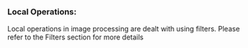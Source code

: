 ### Local Operations:

Local operations in image processing are dealt with using filters. Please refer to the Filters section for more details 
